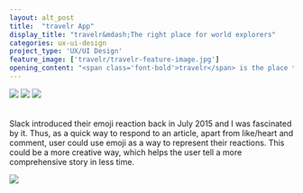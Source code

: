 ```yaml
---
layout: alt_post
title:  "travelr App"
display_title: "travelr&mdash;The right place for world explorers"
categories: ux-ui-design
project_type: 'UX/UI Design'
feature_image: ['travelr/travelr-feature-image.jpg']
opening_content: "<span class='font-bold'>travelr</span> is the place that connects people that love to travel. It's where they share wild ideas and fascinating stories. The app was born in the time when the Internet is full of low quality information and its only goal is to provide its users a better and more righteous information."
---
```


<img src="{{ site.baseurl }}/assets/img/travelr/travelr-display-image-01.jpg">


<img src="{{ site.baseurl }}/assets/img/travelr/travelr-display-image-02.jpg">


<img src="{{ site.baseurl }}/assets/img/travelr/travelr-display-image-03.jpg">

<div class="row" style="margin-top: 20px;">
  <div class="small-12 medium-8 medium-push-3 large-6 large-push-3 columns left post-description">
    <p class="font-book fs16 lh200 primary-color">
      Slack introduced their emoji reaction back in July 2015 and I was fascinated by it. Thus, as a quick way to respond to an article, apart from like/heart and comment, user could use emoji as a way to represent their reactions. This could be a more creative way, which helps the user tell a more comprehensive story in less time.
    </p>
  </div>
</div>


<img src="{{ site.baseurl }}/assets/img/travelr/travelr-display-image-04.png">

